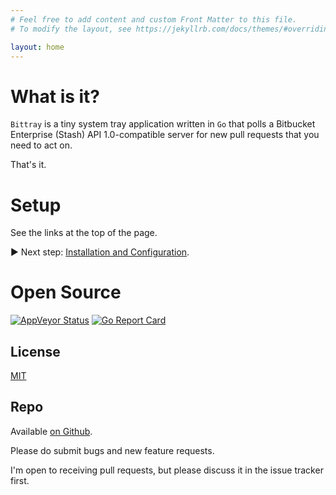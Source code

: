 ```yaml
---
# Feel free to add content and custom Front Matter to this file.
# To modify the layout, see https://jekyllrb.com/docs/themes/#overriding-theme-defaults

layout: home
---
```


# What is it?

`Bittray` is a tiny system tray application written in `Go` that polls a Bitbucket Enterprise (Stash) API 1.0-compatible
server for new pull requests that you need to act on.

That's it.

# Setup

See the links at the top of the page.

:arrow_forward: Next step: [Installation and Configuration](/installing).

# Open Source

[![AppVeyor Status](https://ci.appveyor.com/api/projects/status/github/michaelsanford/bittray)](https://ci.appveyor.com/project/michaelsanford/bittray)
[![Go Report Card](https://goreportcard.com/badge/github.com/michaelsanford/bittray?branch=master)](https://goreportcard.com/report/github.com/michaelsanford/bittray)

## License

[MIT](https://github.com/michaelsanford/bittray/blob/master/LICENSE)

## Repo

Available [on Github](https://github.com/michaelsanford/bittray).

Please do submit bugs and new feature requests.

I'm open to receiving pull requests, but please discuss it in the issue tracker first.
